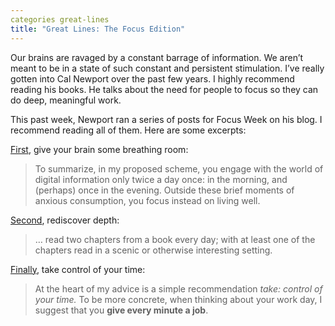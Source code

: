 ```yaml
---
categories great-lines
title: "Great Lines: The Focus Edition"
---
```



Our brains are ravaged by a constant barrage of information. We aren’t meant to be in a state of such constant and persistent stimulation. I’ve really gotten into Cal Newport over the past few years. I highly recommend reading his books. He talks about the need for people to focus so they can do deep, meaningful work.

This past week, Newport ran a series of posts for Focus Week on his blog. I recommend reading all of them. Here are some excerpts:

[First](https://www.calnewport.com/blog/2020/08/25/focus-week-give-your-brain-some-breathing-room/), give your brain some breathing room:

> To summarize, in my proposed scheme, you engage with the world of digital information only twice a day once: in the morning, and (perhaps) once in the evening. Outside these brief moments of anxious consumption, you focus instead on living well.

[Second](https://www.calnewport.com/blog/2020/08/27/focus-week-rediscover-depth/), rediscover depth:

> … read two chapters from a book every day; with at least one of the chapters read in a scenic or otherwise interesting setting.

[Finally](https://www.calnewport.com/blog/2020/08/29/focus-week-take-control-of-your-time/), take control of your time:

> At the heart of my advice is a simple recommendation _take: control of your time._ To be more concrete, when thinking about your work day, I suggest that you **give every minute a job**.